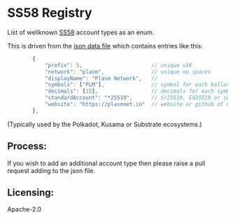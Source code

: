 # SS58 Registry

List of wellknown [SS58](https://github.com/paritytech/substrate/wiki/External-Address-Format-(SS58)) account types as an enum.

This is driven from the [json data file](src/ss58-registry.json) which contains entries like this:

```js
		{
			"prefix": 5,                      // unique u16
			"network": "plasm",               // unique no spaces
			"displayName": "Plasm Network",   //
			"symbols": ["PLM"],               // symbol for each ballance pallet (usually one)
			"decimals": [15],                 // decimals for each symbol listed.
			"standardAccount": "*25519",      // Sr25519, Ed25519 or secp256k1
			"website": "https://plasmnet.io"  // website or github of network
		},
```

(Typically used by the Polkadot, Kusama or Substrate ecosystems.)

## Process:

If you wish to add an additional account type then please raise a pull request adding to the json file.

## Licensing:

Apache-2.0